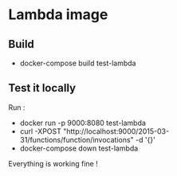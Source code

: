 # Lambda image

## Build 
* docker-compose build test-lambda


## Test it locally
Run :
* docker run -p 9000:8080 test-lambda
* curl -XPOST "http://localhost:9000/2015-03-31/functions/function/invocations" -d '{}'
* docker-compose down test-lambda

Everything is working fine ! 